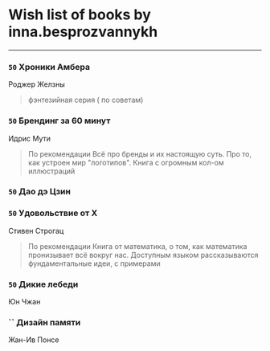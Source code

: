 # Wish list of books by inna.besprozvannykh
---

### `50` Хроники Амбера
Роджер Желзны
> фэнтезийная серия ( по советам)

### `50` Брендинг за 60 минут
Идрис Мути
> По рекомендации
> Всё про бренды и их настоящую суть. Про то, как устроен мир "логотипов". Книга с огромным кол-ом иллюстраций

### `50` Дао дэ Цзин

### `50` Удовольствие от Х
Стивен Строгац
> По рекомендации
> Книга от математика, о том, как математика пронизывает всё вокруг нас. Доступным языком рассказываются фундаментальные идеи, с примерами

### `50` Дикие лебеди
Юн Чжан

### `` Дизайн памяти
Жан-Ив Понсе

